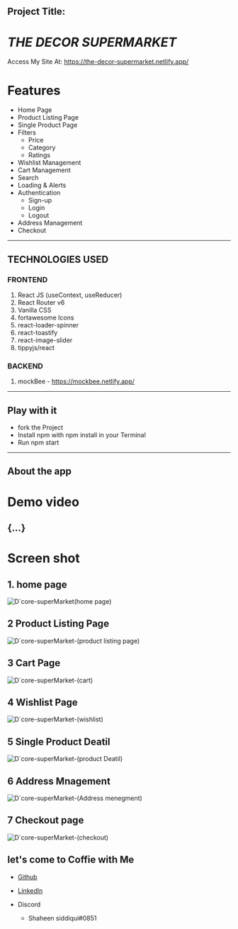 ## Project Title:
# ***THE DECOR SUPERMARKET***

Access My Site At: https://the-decor-supermarket.netlify.app/

# Features
- Home Page
- Product Listing Page
- Single Product Page
- Filters 
  - Price
  - Category
  - Ratings
- Wishlist Management
- Cart Management
- Search
- Loading & Alerts
- Authentication
   - Sign-up
   - Login
   - Logout
- Address Management
- Checkout

---

## TECHNOLOGIES USED

### FRONTEND

1. React JS (useContext, useReducer)
2. React Router v6
3. Vanilla CSS
4. fortawesome Icons
5. react-loader-spinner
6. react-toastify
7. react-image-slider
8. tippyjs/react

### BACKEND

1. mockBee - https://mockbee.netlify.app/

---

## Play with it
- fork the Project
- Install npm with npm install in your Terminal
- Run npm start
---

## About the app
# Demo video
 {...}
 -----
# Screen shot
## 1. home page
 ![D`core-superMarket(home page)](https://github.com/Shaheen-Siddiqui/-The-Decor-SuperMarket/assets/95218912/5a8cb73f-b75b-424d-8719-31a24f4e22af)
 
## 2 Product Listing Page
 ![D`core-superMarket-(product listing page)](https://github.com/Shaheen-Siddiqui/-The-Decor-SuperMarket/assets/95218912/8f3b3451-b14f-4b00-9b86-a8f227578741)
 
## 3 Cart Page
![D`core-superMarket-(cart)](https://github.com/Shaheen-Siddiqui/-The-Decor-SuperMarket/assets/95218912/ac23d03c-57a8-4ca9-bd76-f85eb32ecf14)

## 4 Wishlist Page
![D`core-superMarket-(wishlist)](https://github.com/Shaheen-Siddiqui/-The-Decor-SuperMarket/assets/95218912/623056b3-378b-439a-80b9-a6d760812529)

## 5 Single Product Deatil
![D`core-superMarket-(product Deatil)](https://github.com/Shaheen-Siddiqui/-The-Decor-SuperMarket/assets/95218912/221f3b94-2864-4548-be7d-9bd3fb969f85)

## 6 Address Mnagement 
![D`core-superMarket-(Address menegment)](https://github.com/Shaheen-Siddiqui/-The-Decor-SuperMarket/assets/95218912/365ee979-6983-48ea-b3ab-189cb6e6772e)

## 7 Checkout page
![D`core-superMarket-(checkout)](https://github.com/Shaheen-Siddiqui/-The-Decor-SuperMarket/assets/95218912/16a09872-28c1-42de-9479-33ac9a3926ea)


## let's come to Coffie with Me

  * [Github](https://github.com/Shaheen-Siddiqui/)

  * [LinkedIn](https://www.linkedin.com/in/shaheen-siddiqui-7067ab22a/)

  * Discord
    - Shaheen siddiqui#0851

